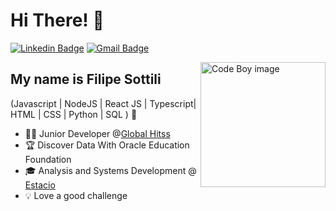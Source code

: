 
<h1>Hi There! 👋</h1>

[![Linkedin Badge](https://img.shields.io/badge/-LinkedIn-6633cc?style=flat-square&logo=Linkedin&logoColor=white&link=https://www.linkedin.com/in/filipe-sottili-7855b2218/)](https://www.linkedin.com/in/filipe-sottili-7855b2218/)
[![Gmail Badge](https://img.shields.io/badge/-contato@fernandakipper.com-6633cc?style=flat-square&logo=Gmail&logoColor=white&link=mailto:felipesottili32@gmail.com)](mailto:felipesottili32@gmail.com)

<img align="right" alt="Code Boy image" src="https://img.freepik.com/vetores-gratis/pessoas-bonitos-que-jogam-a-ilustracao-do-icone-do-vetor-dos-desenhos-animados-do-laptop-conceito-de-icone-de-tecnologia-de-pessoas-isolado-vetor-premium-estilo-flat-cartoon_138676-4043.jpg?t=st=1714695255~exp=1714698855~hmac=4dfb9c67a21ade571ad07196bf586c82a9d1a4499b99aaa89fc2486b4c7feb7f&w=826"  width="200px"/>

## My name is Filipe Sottili
(Javascript | NodeJS | React JS | Typescript| HTML | CSS | Python | SQL  ) 🚀
- 👩‍💻 Junior Developer @[Global Hitss](https://globalhitss.com/br/)
- 🏆 Discover Data With Oracle Education Foundation
- 🎓 Analysis and Systems Development @ [Estacio](https://estacio.br/)
- 💡 Love a good challenge
